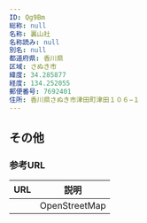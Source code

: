 ```yaml
---
ID: Qg9Bm
総称: null
名称: 裏山社
名称読み: null
別名: null
都道府県: 香川県
区域: さぬき市
緯度: 34.285877
経度: 134.252055
郵便番号: 7692401
住所: 香川県さぬき市津田町津田１０６−１
---
```


## その他

### 参考URL

| URL | 説明          |
| --- | ------------- |
|     | OpenStreetMap |
